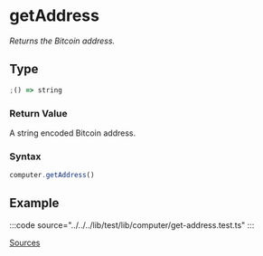 # getAddress

_Returns the Bitcoin address._

## Type

```ts
;() => string
```

### Return Value

A string encoded Bitcoin address.

### Syntax

```js
computer.getAddress()
```

## Example

:::code source="../../../lib/test/lib/computer/get-address.test.ts" :::

<a href="https://github.com/bitcoin-computer/monorepo/blob/main/packages/lib/test/lib/computer/get-address.test.ts" target=_blank>Sources</a>
